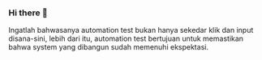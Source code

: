 ### Hi there 👋

Ingatlah bahwasanya automation test bukan hanya sekedar klik dan input disana-sini, lebih dari itu, automation test bertujuan untuk memastikan bahwa system yang dibangun sudah memenuhi ekspektasi.

<!--
**drl-repo/drl-repo** is a ✨ _special_ ✨ repository because its `README.md` (this file) appears on your GitHub profile.

Here are some ideas to get you started:

- 🔭 I’m currently working on ...
- 🌱 I’m currently learning ...
- 👯 I’m looking to collaborate on ...
- 🤔 I’m looking for help with ...
- 💬 Ask me about ...
- 📫 How to reach me: ...
- 😄 Pronouns: ...
- ⚡ Fun fact: ...
-->
